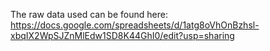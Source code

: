 The raw data used can be found here:
https://docs.google.com/spreadsheets/d/1atg8oVhOnBzhsl-xbqIX2WpSJZnMlEdw1SD8K44GhI0/edit?usp=sharing
